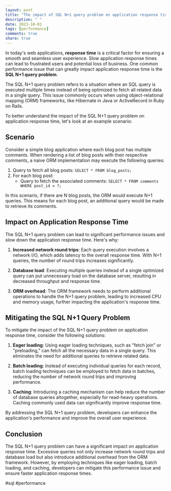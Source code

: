```yaml
---
layout: post
title: "The impact of SQL N+1 query problem on application response time"
description: " "
date: 2023-10-01
tags: [performance]
comments: true
share: true
---
```


In today's web applications, **response time** is a critical factor for ensuring a smooth and seamless user experience. Slow application response times can lead to frustrated users and potential loss of business. One common performance issue that can greatly impact application response time is the **SQL N+1 query problem**.

The SQL N+1 query problem refers to a situation where an SQL query is executed multiple times instead of being optimized to fetch all related data in a single query. This issue commonly occurs when using object-relational mapping (ORM) frameworks, like Hibernate in Java or ActiveRecord in Ruby on Rails.

To better understand the impact of the SQL N+1 query problem on application response time, let's look at an example scenario:

## Scenario

Consider a simple blog application where each blog post has multiple comments. When rendering a list of blog posts with their respective comments, a naive ORM implementation may execute the following queries:

1. Query to fetch all blog posts: `SELECT * FROM blog_posts;`
2. For each blog post:
   - Query to fetch the associated comments: `SELECT * FROM comments WHERE post_id = ?;`

In this scenario, if there are N blog posts, the ORM would execute N+1 queries. This means for each blog post, an additional query would be made to retrieve its comments. 

## Impact on Application Response Time

The SQL N+1 query problem can lead to significant performance issues and slow down the application response time. Here's why:

1. **Increased network round trips**: Each query execution involves a network I/O, which adds latency to the overall response time. With N+1 queries, the number of round trips increases significantly.

2. **Database load**: Executing multiple queries instead of a single optimized query can put unnecessary load on the database server, resulting in decreased throughput and response time.

3. **ORM overhead**: The ORM framework needs to perform additional operations to handle the N+1 query problem, leading to increased CPU and memory usage, further impacting the application's response time.

## Mitigating the SQL N+1 Query Problem

To mitigate the impact of the SQL N+1 query problem on application response time, consider the following solutions:

1. **Eager loading**: Using eager loading techniques, such as "fetch join" or "preloading," can fetch all the necessary data in a single query. This eliminates the need for additional queries to retrieve related data.

2. **Batch loading**: Instead of executing individual queries for each record, batch loading techniques can be employed to fetch data in batches, reducing the number of network round trips and improving performance.

3. **Caching**: Introducing a caching mechanism can help reduce the number of database queries altogether, especially for read-heavy operations. Caching commonly used data can significantly improve response time.

By addressing the SQL N+1 query problem, developers can enhance the application's performance and improve the overall user experience.

## Conclusion

The SQL N+1 query problem can have a significant impact on application response time. Excessive queries not only increase network round trips and database load but also introduce additional overhead from the ORM framework. However, by employing techniques like eager loading, batch loading, and caching, developers can mitigate this performance issue and ensure faster application response times.

#sql #performance